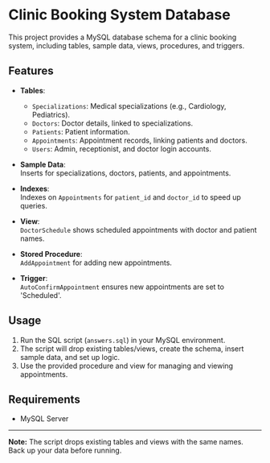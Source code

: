 # Clinic Booking System Database

This project provides a MySQL database schema for a clinic booking system, including tables, sample data, views, procedures, and triggers.

## Features

- **Tables**:  
  - `Specializations`: Medical specializations (e.g., Cardiology, Pediatrics).
  - `Doctors`: Doctor details, linked to specializations.
  - `Patients`: Patient information.
  - `Appointments`: Appointment records, linking patients and doctors.
  - `Users`: Admin, receptionist, and doctor login accounts.

- **Sample Data**:  
  Inserts for specializations, doctors, patients, and appointments.

- **Indexes**:  
  Indexes on `Appointments` for `patient_id` and `doctor_id` to speed up queries.

- **View**:  
  `DoctorSchedule` shows scheduled appointments with doctor and patient names.

- **Stored Procedure**:  
  `AddAppointment` for adding new appointments.

- **Trigger**:  
  `AutoConfirmAppointment` ensures new appointments are set to 'Scheduled'.

## Usage

1. Run the SQL script (`answers.sql`) in your MySQL environment.
2. The script will drop existing tables/views, create the schema, insert sample data, and set up logic.
3. Use the provided procedure and view for managing and viewing appointments.

## Requirements

- MySQL Server

---

**Note:** The script drops existing tables and views with the same names. Back up your data before running.